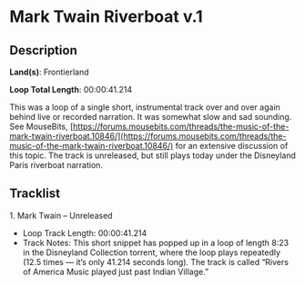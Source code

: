 # Mark Twain Riverboat v.1

## Description

**Land(s)**: Frontierland

**Loop Total Length**: 00:00:41.214

This was a loop of a single short, instrumental track over and over again behind live or recorded narration. It was somewhat slow and sad sounding. See MouseBits, [https://forums.mousebits.com/threads/the-music-of-the-mark-twain-riverboat.10846/](https://forums.mousebits.com/threads/the-music-of-the-mark-twain-riverboat.10846/) for an extensive discussion of this topic. The track is unreleased, but still plays today under the Disneyland Paris riverboat narration.

## Tracklist

1\. Mark Twain – Unreleased

- Loop Track Length: 00:00:41.214
- Track Notes: This short snippet has popped up in a loop of length 8:23 in the Disneyland Collection torrent, where the loop plays repeatedly (12.5 times — it’s only 41.214 seconds long). The track is called “Rivers of America Music played just past Indian Village.”
